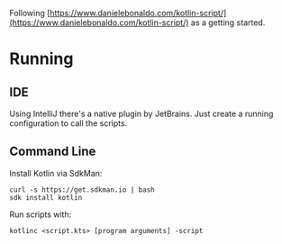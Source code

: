 Following [https://www.danielebonaldo.com/kotlin-script/](https://www.danielebonaldo.com/kotlin-script/) as a getting started.

# Running

## IDE

Using IntelliJ there's a native plugin by JetBrains. Just create a running configuration to call the scripts.

## Command Line

Install  Kotlin via SdkMan:

```
curl -s https://get.sdkman.io | bash
sdk install kotlin
```

Run scripts with:

```
kotlinc <script.kts> [program arguments] -script
```
